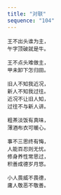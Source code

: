 ```yaml
---
title: "对联"
sequence: "104"
---
```


```text
王不出头谁为主，
午字顶破就是牛。
```

```text
王不点头难做主，
甲未卸下怎归田。
```

```text
旧人不知我近况，
新人不知我过往。
近况不让旧人知，
过往不与新人讲。
```

```text
粗茶淡饭有真味，
薄酒布衣可暖心。
```

```text
事不三思终有悔，
人能百忍则无忧。
修身养性常思过，
积善成德岁月悠。
```

```text
小人畏威不畏德，
庸人敬恶不敬善。
```
